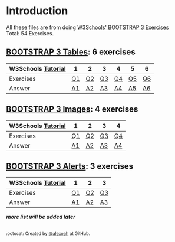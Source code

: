 # Introduction
All these files are from doing [W3Schools' BOOTSTRAP 3 Exercises](https://www.w3schools.com/bootstrap/exercise_bs3.asp)  
Total: 54 Exercises.

## [BOOTSTRAP 3 Tables](./BS3-Tables): 6 exercises
| W3Schools [Tutorial](https://www.w3schools.com/bootstrap/bootstrap_tables.asp) | 1 | 2 | 3 | 4 | 5 | 6 |
| :--- | --- | --- | --- | --- | --- | --- |
| Exercises | [Q1](https://www.w3schools.com/bootstrap/exercise_bs3.asp?filename=exercise_bs3_tables1) | [Q2](https://www.w3schools.com/bootstrap/exercise_bs3.asp?filename=exercise_bs3_tables2) | [Q3](https://www.w3schools.com/bootstrap/exercise_bs3.asp?filename=exercise_bs3_tables3) | [Q4](https://www.w3schools.com/bootstrap/exercise_bs3.asp?filename=exercise_bs3_tables4) | [Q5](https://www.w3schools.com/bootstrap/exercise_bs3.asp?filename=exercise_bs3_tables5) | [Q6](https://www.w3schools.com/bootstrap/exercise_bs3.asp?filename=exercise_bs3_tables6) |
| Answer | [A1](./BS3-Tables/bsTablesE1.html) | [A2](./BS3-Tables/bsTablesE2.html) | [A3](./BS3-Tables/bsTablesE3.html) | [A4](./BS3-Tables/bsTablesE4.html) | [A5](./BS3-Tables/bsTablesE5.html) | [A6](./BS3-Tables/bsTablesE6.html) |

## [BOOTSTRAP 3 Images](./BS3-Images): 4 exercises
| W3Schools [Tutorial](https://www.w3schools.com/bootstrap/bootstrap_images.asp) | 1 | 2 | 3 | 4 |
| :--- | --- | --- | --- | --- |
| Exercises | [Q1](https://www.w3schools.com/bootstrap/exercise_bs3.asp?filename=exercise_bs3_images1) | [Q2](https://www.w3schools.com/bootstrap/exercise_bs3.asp?filename=exercise_bs3_images2) | [Q3](https://www.w3schools.com/bootstrap/exercise_bs3.asp?filename=exercise_bs3_images3) | [Q4](https://www.w3schools.com/bootstrap/exercise_bs3.asp?filename=exercise_bs3_images4) |
| Answer | [A1](./BS3-Images/bsImagesE1.html) | [A2](./BS3-Images/bsImagesE2.html) | [A3](./BS3-Images/bsImagesE3.html) | [A4](./BS3-Images/bsImagesE4.html) |

## [BOOTSTRAP 3 Alerts](./BS3-Alerts): 3 exercises
| W3Schools [Tutorial](https://www.w3schools.com/bootstrap/bootstrap_alerts.asp) | 1 | 2 | 3 |
| :--- | --- | --- | --- |
| Exercises | [Q1](https://www.w3schools.com/bootstrap/exercise_bs3.asp?filename=exercise_bs3_alerts1) | [Q2](https://www.w3schools.com/bootstrap/exercise_bs3.asp?filename=exercise_bs3_alerts2) | [Q3](https://www.w3schools.com/bootstrap/exercise_bs3.asp?filename=exercise_bs3_alerts3) |
| Answer | [A1](./BS3-Alerts/bsAlertsE1.html) | [A2](./BS3-Alerts/bsAlertsE2.html) | [A3](./BS3-Alerts/bsAlertsE3.html) |

***more list will be added later***

##
<sup>:octocat: Created by [@alexoah](http://github.com/alexoah) at GitHub.</sup>